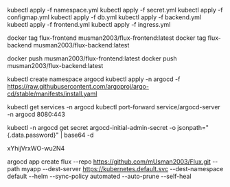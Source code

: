 kubectl apply -f namespace.yml
kubectl apply -f secret.yml
kubectl apply -f configmap.yml
kubectl apply -f db.yml
kubectl apply -f backend.yml
kubectl apply -f frontend.yml
kubectl apply -f ingress.yml


docker tag flux-frontend musman2003/flux-frontend:latest
docker tag flux-backend musman2003/flux-backend:latest


docker push musman2003/flux-frontend:latest
docker push musman2003/flux-backend:latest


kubectl create namespace argocd
kubectl apply -n argocd -f https://raw.githubusercontent.com/argoproj/argo-cd/stable/manifests/install.yaml


kubectl get services -n argocd
kubectl port-forward service/argocd-server -n argocd 8080:443


kubectl -n argocd get secret argocd-initial-admin-secret -o jsonpath="{.data.password}" | base64 -d

xYhijVrxWO-wu2N4




argocd app create flux --repo https://github.com/mUsman2003/Flux.git --path myapp --dest-server https://kubernetes.default.svc --dest-namespace default --helm --sync-policy automated --auto-prune --self-heal
